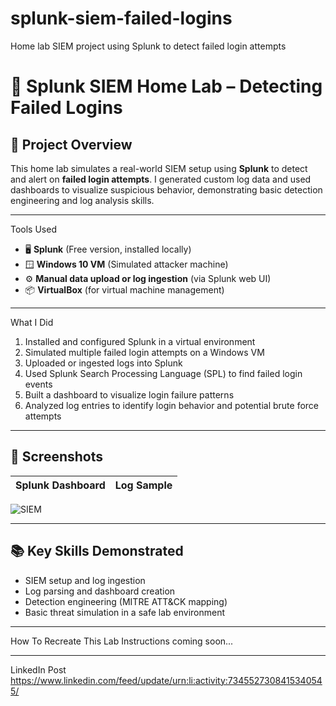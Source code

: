 # splunk-siem-failed-logins
Home lab SIEM project using Splunk to detect failed login attempts

# 🧠 Splunk SIEM Home Lab – Detecting Failed Logins

## 📌 Project Overview
This home lab simulates a real-world SIEM setup using **Splunk** to detect and alert on **failed login attempts**. I generated custom log data and used dashboards to visualize suspicious behavior, demonstrating basic detection engineering and log analysis skills.

---

 Tools Used
- 🖥️ **Splunk** (Free version, installed locally)
- 🪟 **Windows 10 VM** (Simulated attacker machine)
- ⚙️ **Manual data upload or log ingestion** (via Splunk web UI)
- 📦 **VirtualBox** (for virtual machine management)

---

 What I Did
1. Installed and configured Splunk in a virtual environment
2. Simulated multiple failed login attempts on a Windows VM
3. Uploaded or ingested logs into Splunk
4. Used Splunk Search Processing Language (SPL) to find failed login events
5. Built a dashboard to visualize login failure patterns
6. Analyzed log entries to identify login behavior and potential brute force attempts

---

## 📸 Screenshots

| Splunk Dashboard | Log Sample |
|------------------|------------|
![SIEM](https://github.com/user-attachments/assets/2bc55efc-4751-4c44-92c0-a83f8b97277c)

---

## 📚 Key Skills Demonstrated
- SIEM setup and log ingestion
- Log parsing and dashboard creation
- Detection engineering (MITRE ATT&CK mapping)
- Basic threat simulation in a safe lab environment

---

How To Recreate This Lab
Instructions coming soon...

---

LinkedIn Post
https://www.linkedin.com/feed/update/urn:li:activity:7345527308415340545/
